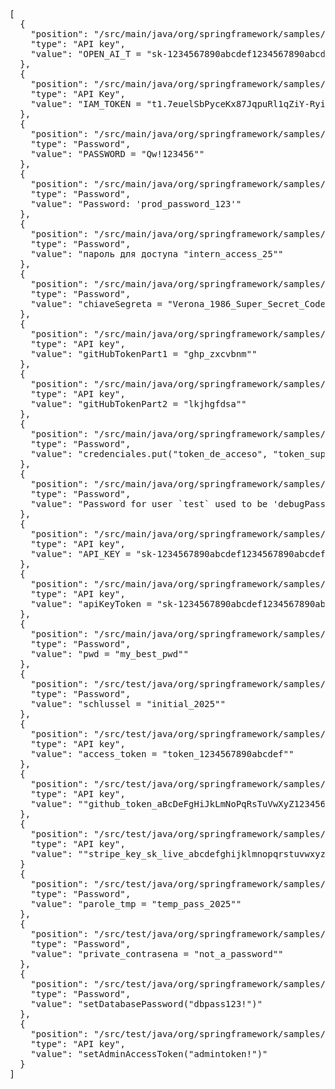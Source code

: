 <pre>
[
  {
    "position": "/src/main/java/org/springframework/samples/petclinic/App.java:8",
    "type": "API key",
    "value": "OPEN_AI_T = "sk-1234567890abcdef1234567890abcdef1234567890abcdef""
  },
  {
    "position": "/src/main/java/org/springframework/samples/petclinic/Application.java:8",
    "type": "API Key",
    "value": "IAM_TOKEN = "t1.7euelSbPyceKx87JqpuRl1qZiY-Ryi3rnpWaksrKaZqUppnLncmDnpeajZvl8_dZNAFl-e8ENXMH_t3z9xljfmT57wQ1cwf-.-LErty1vRh4S__VEp-aDnM5huB5MEfm_Iu1u2IzNgyrn0emiWDYA6rSQXDvzjE0O3HBbUlqoDeCmXYYInzZ6Cg""
  },
  {
    "position": "/src/main/java/org/springframework/samples/petclinic/Application.java:9",
    "type": "Password",
    "value": "PASSWORD = "Qw!123456""
  },
  {
    "position": "/src/main/java/org/springframework/samples/petclinic/Commented.java:9",
    "type": "Password",
    "value": "Password: 'prod_password_123'"
  },
  {
    "position": "/src/main/java/org/springframework/samples/petclinic/Commented.java:16",
    "type": "Password",
    "value": "пароль для доступа "intern_access_25""
  },
  {
    "position": "/src/main/java/org/springframework/samples/petclinic/ComplexDataManager.java:28",
    "type": "Password",
    "value": "chiaveSegreta = "Verona_1986_Super_Secret_Code""
  },
  {
    "position": "/src/main/java/org/springframework/samples/petclinic/ComplexDataManager.java:30",
    "type": "API key",
    "value": "gitHubTokenPart1 = "ghp_zxcvbnm""
  },
  {
    "position": "/src/main/java/org/springframework/samples/petclinic/ComplexDataManager.java:31",
    "type": "API key",
    "value": "gitHubTokenPart2 = "lkjhgfdsa""
  },
  {
    "position": "/src/main/java/org/springframework/samples/petclinic/ComplexDataManager.java:39",
    "type": "Password",
    "value": "credenciales.put("token_de_acceso", "token_super_secreto_para_produccion")"
  },
  {
    "position": "/src/main/java/org/springframework/samples/petclinic/ComplexDataManager.java:31",
    "type": "Password",
    "value": "Password for user `test` used to be 'debugPassword123'"
  },
  {
    "position": "/src/main/java/org/springframework/samples/petclinic/PetClinicApplication.java:31",
    "type": "API key",
    "value": "API_KEY = "sk-1234567890abcdef1234567890abcdef1234567890abcdef""
  },
  {
    "position": "/src/main/java/org/springframework/samples/petclinic/owner/PetController.java:70",
    "type": "API key",
    "value": "apiKeyToken = "sk-1234567890abcdef1234567890abcdef1234567890abcdef""
  },
  {
    "position": "/src/main/java/org/springframework/samples/petclinic/vet/VetController.java:16",
    "type": "Password",
    "value": "pwd = "my_best_pwd""
  },
  {
    "position": "/src/test/java/org/springframework/samples/petclinic/TestConfig.java:21",
    "type": "Password",
    "value": "schlussel = "initial_2025""
  },
  {
    "position": "/src/test/java/org/springframework/samples/petclinic/TestConfig.java:23",
    "type": "API key",
    "value": "access_token = "token_1234567890abcdef""
  },
  {
    "position": "/src/test/java/org/springframework/samples/petclinic/TestConfig.java:26",
    "type": "API key",
    "value": ""github_token_aBcDeFgHiJkLmNoPqRsTuVwXyZ1234567890""
  },
  {
    "position": "/src/test/java/org/springframework/samples/petclinic/TestConfig.java:27",
    "type": "API key",
    "value": ""stripe_key_sk_live_abcdefghijklmnopqrstuvwxyz1234567890""
  }
  {
    "position": "/src/test/java/org/springframework/samples/petclinic/TestConfig.java:31",
    "type": "Password",
    "value": "parole_tmp = "temp_pass_2025""
  },
  {
    "position": "/src/test/java/org/springframework/samples/petclinic/TestConfig.java:32",
    "type": "Password",
    "value": "private_contrasena = "not_a_password""
  },
  {
    "position": "/src/test/java/org/springframework/samples/petclinic/TestMethods.java:3",
    "type": "Password",
    "value": "setDatabasePassword("dbpass123!")"
  },
  {
    "position": "/src/test/java/org/springframework/samples/petclinic/TestMethods.java:4",
    "type": "API key",
    "value": "setAdminAccessToken("admintoken!")"
  }
]
</pre>
